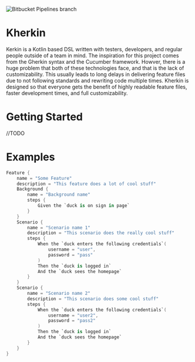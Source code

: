 ![Bitbucket Pipelines branch](https://img.shields.io/bitbucket/pipelines/Muhatashim/zarif-kherkin/master.svg?label=master)

# Kherkin
Kerkin is a Kotlin based DSL written with testers, developers, and regular people outside of a team in mind. The inspiration for this project comes from the Gherkin syntax and the Cucumber framework. Howver, there is a huge problem that both of these technologies face, and that is the lack of customizability. This usually leads to long delays in delivering feature files due to not following standards and rewriting code multiple times. Kherkin is designed so that everyone gets the benefit of highly readable feature files, faster development times, and full customizability.
 
# Getting Started
//TODO

# Examples
```Kotlin
Feature {
    name = "Some Feature"
    description = "This feature does a lot of cool stuff"
    Background {
        name = "Background name"
        steps {
            Given the `duck is on sign in page`
        }
    }
    Scenario {
        name = "Scenario name 1"
        description = "This scenario does the really cool stuff"
        steps {
            When the `duck enters the following credentials`(
                username = "user",
                password = "pass"
            )
            Then the `duck is logged in`
            And the `duck sees the homepage`
        }
    }
    Scenario {
        name = "Scenario name 2"
        description = "This scenario does some cool stuff"
        steps {
            When the `duck enters the following credentials`(
                username = "user2",
                password = "pass2"
            )
            Then the `duck is logged in`
            And the `duck sees the homepage`
        }
    }
}
```
